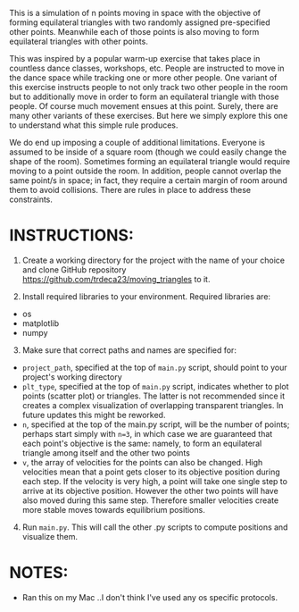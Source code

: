 This is a simulation of n points moving in space with the objective of forming equilateral triangles with two randomly assigned pre-specified other points. Meanwhile each of those points is also moving to form equilateral triangles with other points. 

This was inspired by a popular warm-up exercise that takes place in countless dance classes, workshops, etc. People are instructed to move in the dance space while tracking one or more other people. One variant of this exercise instructs people to not only track two other people in the room but to additionally move in order to form an equilateral triangle with those people. Of course much movement ensues at this point. Surely, there are many other variants of these exercises. But here we simply explore this one to understand what this simple rule produces.

We do end up imposing a couple of additional limitations. Everyone is assumed to be inside of a square room (though we could easily change the shape of the room). Sometimes forming an equilateral triangle would require moving to a point outside the room. In addition, people cannot overlap the same point/s in space; in fact, they require a certain margin of room around them to avoid collisions. There are rules in place to address these constraints. 


# INSTRUCTIONS:


1. Create a working directory for the project with the name of your choice and clone GitHub repository https://github.com/trdeca23/moving_triangles to it.


2. Install required libraries to your environment. Required libraries are:
  * os
  * matplotlib
  * numpy


3. Make sure that correct paths and names are specified for:
  * `project_path`, specified at the top of `main.py` script, should point to your project's working directory
  * `plt_type`, specified at the top of `main.py` script, indicates whether to plot points (scatter plot) or triangles. The latter is not recommended since it creates a complex visualization of overlapping transparent triangles. In future updates this might be reworked.
  * `n`, specified at the top of the main.py script, will be the number of points; perhaps start simply with `n=3`, in which case we are guaranteed that each point's objective is the same: namely, to form an equilateral triangle among itself and the other two points
  * `v`, the array of velocities for the points can also be changed. High velocities mean that a point gets closer to its objective position during each step. If the velocity is very high, a point will take one single step to arrive at its objective position. However the other two points will have also moved during this same step. Therefore smaller velocities create more stable moves towards equilibrium positions.


4. Run `main.py`. This will call the other .py scripts to compute positions and visualize them.





# NOTES: 

- Ran this on my Mac ..I don't think I've used any os specific protocols.
